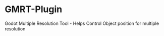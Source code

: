 # GMRT-Plugin
Godot Multiple Resolution Tool - Helps Control Object position for multiple resolution
